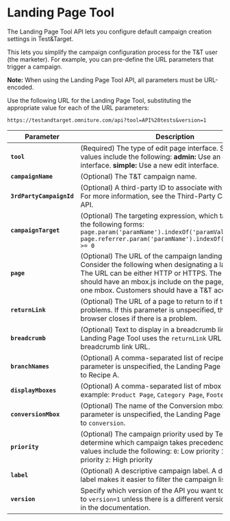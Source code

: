 # Landing Page Tool

The Landing Page Tool API lets you configure default campaign creation settings in Test&Target.

This lets you simplify the campaign configuration process for the T&T user (the marketer). For example, you can pre-define the URL parameters that trigger a campaign.

**Note:** When using the Landing Page Tool API, all parameters must be URL-encoded.

Use the following URL for the Landing Page Tool, substituting the appropriate value for each of the URL parameters:

`https://testandtarget.omniture.com/api?tool=API%20tests&version=1`

|Parameter| Description |
|---------|---------------|
| **`tool`** | (Required) The type of edit page interface. Supported values include the following: **admin:** Use an edit classic interface. **simple:** Use a new edit interface. |
| **`campaignName`** | (Optional) The T&T campaign name. |
| **`3rdPartyCampaignId`** | (Optional) A third-party ID to associate with the campaign. For more information, see the Third-Party Campaign ID API. |
| **`campaignTarget`** | (Optional) The targeting expression, which takes one of the following forms: `page.param('paramName').indexOf('paramValue') >= 0` `page.referrer.param('paramName').indexOf('paramValue') >= 0` |
| **`page`** | (Optional) The URL of the campaign landing page. Consider the following when designating a landing page: The URL can be either HTTP or HTTPS. The landing page should have an mbox.js include on the page, and at least one mbox. Customers should have a T&T account. |
| **`returnLink`** | (Optional) The URL of a page to return to if there are problems. If this parameter is unspecified, the Web browser closes if there is a problem. |
| **`breadcrumb`** | (Optional) Text to display in a breadcrumb link. The Landing Page Tool uses the `returnLink` URL as the breadcrumb link URL. |
| **`branchNames`** | (Optional) A comma-separated list of recipe names. If this parameter is unspecified, the Landing Page Tool defaults to Recipe A. |
| **`displayMboxes`** | (Optional) A comma-separated list of mbox names. For example: `Product Page`, `Category Page`, `Footer`. |
| **`conversionMbox`** | (Optional) The name of the Conversion mbox. If this parameter is unspecified, the Landing Page Tool defaults to `conversion`. |
| **`priority`** | (Optional) The campaign priority used by Test&Target to determine which campaign takes precedence. Supported values include the following: `0`: Low priority `1`: Medium priority `2`: High priority |
| **`label`** | (Optional) A descriptive campaign label. A descriptive label makes it easier to filter the campaign list. |
| **`version`** | Specify which version of the API you want to use. Set this to `version=1` unless there is a different version described in the documentation. |
